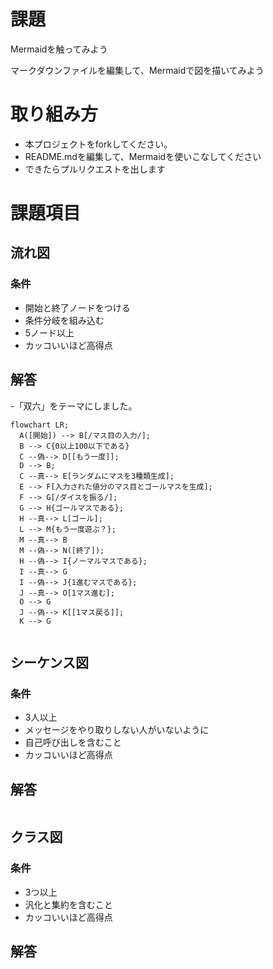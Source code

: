 # 課題
Mermaidを触ってみよう

マークダウンファイルを編集して、Mermaidで図を描いてみよう

# 取り組み方
* 本プロジェクトをforkしてください。
* README.mdを編集して、Mermaidを使いこなしてください
* できたらプルリクエストを出します

# 課題項目
## 流れ図
### 条件
- 開始と終了ノードをつける
- 条件分岐を組み込む
- 5ノード以上
- カッコいいほど高得点

## 解答
-「双六」をテーマにしました。
```mermaid
flowchart LR;
  A([開始]) --> B[/マス目の入力/];
  B --> C{0以上100以下である}
  C --偽--> D[[もう一度]];
  D --> B;
  C --真--> E[ランダムにマスを3種類生成];
  E --> F[入力された値分のマス目とゴールマスを生成];
  F --> G[/ダイスを振る/];
  G --> H{ゴールマスである};
  H --真--> L[ゴール];
  L --> M{もう一度遊ぶ？};
  M --真--> B
  M --偽--> N([終了]);
  H --偽--> I{ノーマルマスである};
  I --真--> G
  I --偽--> J{1進むマスである};
  J --真--> O[1マス進む];
  O --> G
  J --偽--> K[[1マス戻る]];
  K --> G
  
```

## シーケンス図
### 条件
- 3人以上
- メッセージをやり取りしない人がいないように
- 自己呼び出しを含むこと
- カッコいいほど高得点

## 解答
```mermaid
```

## クラス図

### 条件
- 3つ以上
- 汎化と集約を含むこと
- カッコいいほど高得点

## 解答
